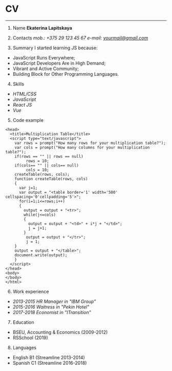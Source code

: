 # CV
***

1. Name
**Ekaterina Lapitskaya**


2. Contacts
*mob.: +375 29 123 45 67*
*e-mail: yourmail@gmail.com*


3. Summary
I started learning JS because:
* JavaScript Runs Everywhere;
* JavaScript Developers Are in High Demand;
* Vibrant and Active Community;
* Building Block for Other Programming Languages.


4. Skills 
* _HTML/CSS_
* _JavaScript_
* _React JS_
* _Vue_


5. Code example
```html>
<head>
  <title>Multiplication Table</title>
  <script type="text/javascript">
    var rows = prompt("How many rows for your multiplication table?");
    var cols = prompt("How many columns for your multiplication table?");
    if(rows == "" || rows == null)
   		 rows = 10;
    if(cols== "" || cols== null)
   		 cols = 10;
    createTable(rows, cols);
    function createTable(rows, cols)
    {
      var j=1;
      var output = "<table border='1' width='500' cellspacing='0'cellpadding='5'>";
      for(i=1;i<=rows;i++)
      {
    	output = output + "<tr>";
        while(j<=cols)
        {
  		  output = output + "<td>" + i*j + "</td>";
   		  j = j+1;
   		}
   		 output = output + "</tr>";
   		 j = 1;
    }
    output = output + "</table>";
    document.write(output);
    }
  </script>
</head>
<body>
</body>
</html>
```


6. Work experience
* _2013-2015 HR Manager in "IBM Group"_
* _2015-2016 Waitress in "Pekin Hotel"_
* _2017-2018 Economist in "ITransition"_


7. Education
* BSEU, Accounting & Economics (2009-2012)
* RSSchool (2019)


8. Languages
* English B1 (Streamline 2013-2014)
* Spanish C1 (Streamline 2016-2018)